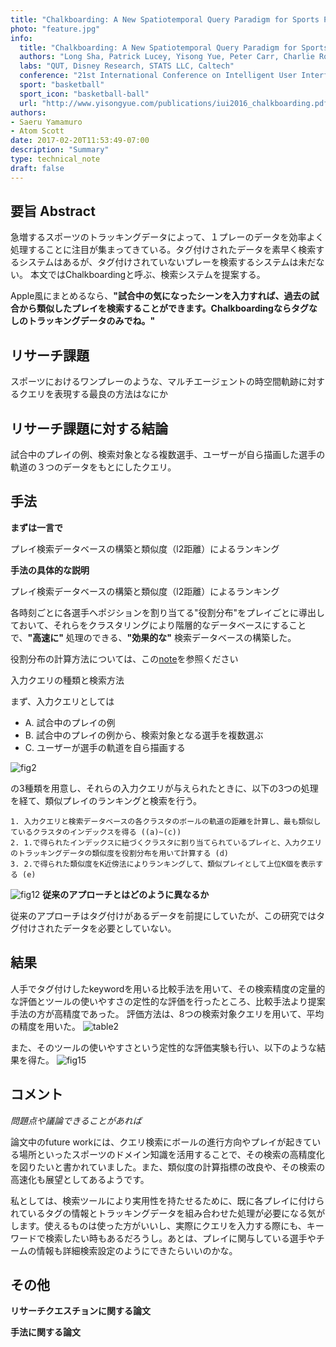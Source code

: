 ```yaml
---
title: "Chalkboarding: A New Spatiotemporal Query Paradigm for Sports Play Retrieval"
photo: "feature.jpg"
info:
  title: "Chalkboarding: A New Spatiotemporal Query Paradigm for Sports Play Retrieval"
  authors: "Long Sha, Patrick Lucey, Yisong Yue, Peter Carr, Charlie Rohlf, Iain Matthews"
  labs: "QUT, Disney Research, STATS LLC, Caltech"
  conference: "21st International Conference on Intelligent User Interfaces"
  sport: "basketball"
  sport_icon: "basketball-ball"
  url: "http://www.yisongyue.com/publications/iui2016_chalkboarding.pdf"
authors:
- Saeru Yamamuro
- Atom Scott
date: 2017-02-20T11:53:49-07:00
description: "Summary"
type: technical_note
draft: false
---
```


## 要旨 Abstract
急増するスポーツのトラッキングデータによって、１プレーのデータを効率よく処理することに注目が集まってきている。タグ付けされたデータを素早く検索するシステムはあるが、タグ付けされていないプレーを検索するシステムは未だない。
本文ではChalkboardingと呼ぶ、検索システムを提案する。

Apple風にまとめるなら、**"試合中の気になったシーンを入力すれば、過去の試合から類似したプレイを検索することができます。Chalkboardingならタグなしのトラッキングデータのみでね。"**

## リサーチ課題
スポーツにおけるワンプレーのような、マルチエージェントの時空間軌跡に対するクエリを表現する最良の方法はなにか


## リサーチ課題に対する結論
試合中のプレイの例、検索対象となる複数選手、ユーザーが自ら描画した選手の軌道の３つのデータをもとにしたクエリ。

## 手法
**まずは一言で**

プレイ検索データベースの構築と類似度（l2距離）によるランキング

**手法の具体的な説明**

プレイ検索データベースの構築と類似度（l2距離）によるランキング

各時刻ごとに各選手へポジションを割り当てる"役割分布"をプレイごとに導出しておいて、それらをクラスタリングにより階層的なデータベースにすることで、**"高速に"** 処理のできる、**"効果的な"** 検索データベースの構築した。

役割分布の計算方法については、この[note](https://note.mu/deepfoot/n/n1c987477f5d5)を参照ください


 入力クエリの種類と検索方法

まず、入力クエリとしては

- A. 試合中のプレイの例
- B. 試合中のプレイの例から、検索対象となる選手を複数選ぶ
- C. ユーザーが選手の軌道を自ら描画する

![fig2](fig2.jpeg)

の3種類を用意し、それらの入力クエリが与えられたときに、以下の3つの処理を経て、類似プレイのランキングと検索を行う。

```
1. 入力クエリと検索データベースの各クラスタのボールの軌道の距離を計算し、最も類似しているクラスタのインデックスを得る ((a)~(c))
2. 1.で得られたインデックスに紐づくクラスタに割り当てられているプレイと、入力クエリのトラッキングデータの類似度を役割分布を用いて計算する (d)
3. 2.で得られた類似度をK近傍法によりランキングして、類似プレイとして上位K個を表示する (e)
```

![fig12](fig12.jpeg)
**従来のアプローチとはどのように異なるか**

従来のアプローチはタグ付けがあるデータを前提にしていたが、この研究ではタグ付けされたデータを必要としていない。

## 結果
人手でタグ付けしたkeywordを用いる比較手法を用いて、その検索精度の定量的な評価とツールの使いやすさの定性的な評価を行ったところ、比較手法より提案手法の方が高精度であった。
評価方法は、8つの検索対象クエリを用いて、平均の精度を用いた。
![table2](table2.jpeg)


また、そのツールの使いやすさという定性的な評価実験も行い、以下のような結果を得た。
![fig15](fig15.jpg)

## コメント
*問題点や議論できることがあれば*

論文中のfuture workには、クエリ検索にボールの進行方向やプレイが起きている場所といったスポーツのドメイン知識を活用することで、その検索の高精度化を図りたいと書かれていました。また、類似度の計算指標の改良や、その検索の高速化も展望としてあるようです。

私としては、検索ツールにより実用性を持たせるために、既に各プレイに付けられているタグの情報とトラッキングデータを組み合わせた処理が必要になる気がします。使えるものは使った方がいいし、実際にクエリを入力する際にも、キーワードで検索したい時もあるだろうし。あとは、プレイに関与している選手やチームの情報も詳細検索設定のようにできたらいいのかな。

## その他
**リサーチクエスチョンに関する論文**

**手法に関する論文**
